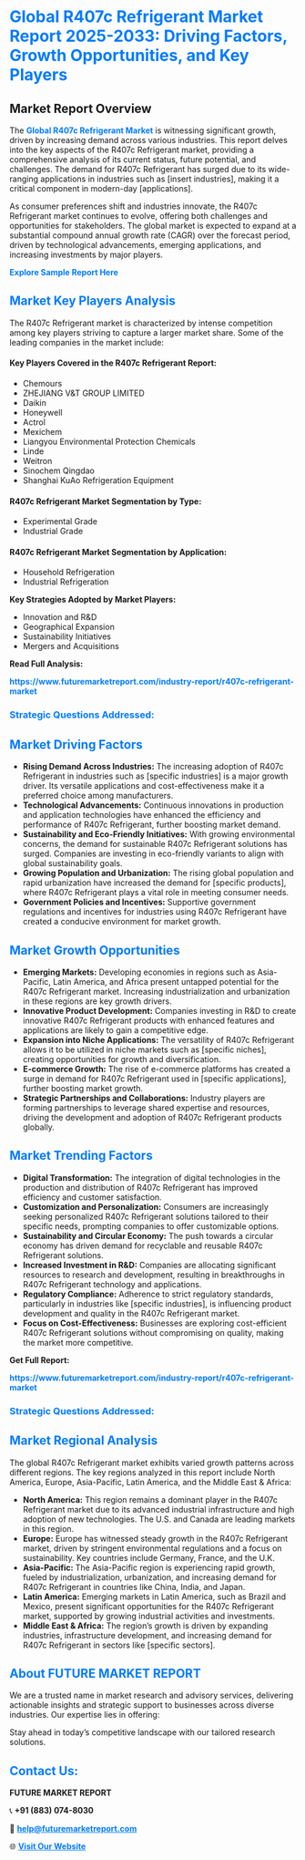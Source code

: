 <h1 style="color: #007BFF;">Global R407c Refrigerant Market Report 2025-2033: Driving Factors, Growth Opportunities, and Key Players</h1>

<section id="overview">
<h2>Market Report Overview</h2>
<p>The <a href="https://www.futuremarketreport.com/industry-report/r407c-refrigerant-market" style="color: #007BFF; text-decoration: none;"><strong>Global R407c Refrigerant Market</strong></a> is witnessing significant growth, driven by increasing demand across various industries. This report delves into the key aspects of the R407c Refrigerant market, providing a comprehensive analysis of its current status, future potential, and challenges. The demand for R407c Refrigerant has surged due to its wide-ranging applications in industries such as [insert industries], making it a critical component in modern-day [applications].</p>
<p>As consumer preferences shift and industries innovate, the R407c Refrigerant market continues to evolve, offering both challenges and opportunities for stakeholders. The global market is expected to expand at a substantial compound annual growth rate (CAGR) over the forecast period, driven by technological advancements, emerging applications, and increasing investments by major players.</p>
</section>

<section id="overview">
<p><a href="https://www.futuremarketreport.com/request-sample/reportId=114997" style="color: #007BFF; text-decoration: none;"><strong>Explore Sample Report Here</strong></a></p>
</section>

<section id="key-players">
<h2 style="color: #007BFF;">Market Key Players Analysis</h2>
<p>The R407c Refrigerant market is characterized by intense competition among key players striving to capture a larger market share. Some of the leading companies in the market include:</p>
<h4>Key Players Covered in the R407c Refrigerant Report:</h4>
<ul><li>Chemours</li><li>ZHEJIANG V&amp;T GROUP LIMITED</li><li>Daikin</li><li>Honeywell</li><li>Actrol</li><li>Mexichem</li><li>Liangyou Environmental Protection Chemicals</li><li>Linde</li><li>Weitron</li><li>Sinochem Qingdao</li><li>Shanghai KuAo Refrigeration Equipment</li></ul>
<h4>R407c Refrigerant Market Segmentation by Type:</h4>
<ul><li>Experimental Grade</li><li>Industrial Grade</li></ul>

<h4>R407c Refrigerant Market Segmentation by Application:</h4>
<ul><li>Household Refrigeration</li><li>Industrial Refrigeration</li></ul>
<p><strong>Key Strategies Adopted by Market Players:</strong></p>
<ul>
<li>Innovation and R&D</li>
<li>Geographical Expansion</li>
<li>Sustainability Initiatives</li>
<li>Mergers and Acquisitions</li>
</ul>
</section>

<section>
<p><strong>Read Full Analysis: </strong></p><a href="https://www.futuremarketreport.com/industry-report/r407c-refrigerant-market" style="color: #007BFF; text-decoration: none;"><strong>https://www.futuremarketreport.com/industry-report/r407c-refrigerant-market</strong></a>
<h3 style="color: #007BFF;">Strategic Questions Addressed:</h3>
</section>

<section id="driving-factors">
<h2 style="color: #007BFF;">Market Driving Factors</h2>
<ul>
<li><strong>Rising Demand Across Industries:</strong> The increasing adoption of R407c Refrigerant in industries such as [specific industries] is a major growth driver. Its versatile applications and cost-effectiveness make it a preferred choice among manufacturers.</li>
<li><strong>Technological Advancements:</strong> Continuous innovations in production and application technologies have enhanced the efficiency and performance of R407c Refrigerant, further boosting market demand.</li>
<li><strong>Sustainability and Eco-Friendly Initiatives:</strong> With growing environmental concerns, the demand for sustainable R407c Refrigerant solutions has surged. Companies are investing in eco-friendly variants to align with global sustainability goals.</li>
<li><strong>Growing Population and Urbanization:</strong> The rising global population and rapid urbanization have increased the demand for [specific products], where R407c Refrigerant plays a vital role in meeting consumer needs.</li>
<li><strong>Government Policies and Incentives:</strong> Supportive government regulations and incentives for industries using R407c Refrigerant have created a conducive environment for market growth.</li>
</ul>
</section>

<section id="growth-opportunities">
<h2 style="color: #007BFF;">Market Growth Opportunities</h2>
<ul>
<li><strong>Emerging Markets:</strong> Developing economies in regions such as Asia-Pacific, Latin America, and Africa present untapped potential for the R407c Refrigerant market. Increasing industrialization and urbanization in these regions are key growth drivers.</li>
<li><strong>Innovative Product Development:</strong> Companies investing in R&D to create innovative R407c Refrigerant products with enhanced features and applications are likely to gain a competitive edge.</li>
<li><strong>Expansion into Niche Applications:</strong> The versatility of R407c Refrigerant allows it to be utilized in niche markets such as [specific niches], creating opportunities for growth and diversification.</li>
<li><strong>E-commerce Growth:</strong> The rise of e-commerce platforms has created a surge in demand for R407c Refrigerant used in [specific applications], further boosting market growth.</li>
<li><strong>Strategic Partnerships and Collaborations:</strong> Industry players are forming partnerships to leverage shared expertise and resources, driving the development and adoption of R407c Refrigerant products globally.</li>
</ul>
</section>

<section id="trending-factors">
<h2 style="color: #007BFF;">Market Trending Factors</h2>
<ul>
<li><strong>Digital Transformation:</strong> The integration of digital technologies in the production and distribution of R407c Refrigerant has improved efficiency and customer satisfaction.</li>
<li><strong>Customization and Personalization:</strong> Consumers are increasingly seeking personalized R407c Refrigerant solutions tailored to their specific needs, prompting companies to offer customizable options.</li>
<li><strong>Sustainability and Circular Economy:</strong> The push towards a circular economy has driven demand for recyclable and reusable R407c Refrigerant solutions.</li>
<li><strong>Increased Investment in R&D:</strong> Companies are allocating significant resources to research and development, resulting in breakthroughs in R407c Refrigerant technology and applications.</li>
<li><strong>Regulatory Compliance:</strong> Adherence to strict regulatory standards, particularly in industries like [specific industries], is influencing product development and quality in the R407c Refrigerant market.</li>
<li><strong>Focus on Cost-Effectiveness:</strong> Businesses are exploring cost-efficient R407c Refrigerant solutions without compromising on quality, making the market more competitive.</li>
</ul>
</section>

<section>
<p><strong>Get Full Report: </strong></p><a href="https://www.futuremarketreport.com/industry-report/r407c-refrigerant-market" style="color: #007BFF; text-decoration: none;"><strong>https://www.futuremarketreport.com/industry-report/r407c-refrigerant-market</strong></a>
<h3 style="color: #007BFF;">Strategic Questions Addressed:</h3>
</section>


<section id="regional-analysis">
<h2 style="color: #007BFF;">Market Regional Analysis</h2>
<p>The global R407c Refrigerant market exhibits varied growth patterns across different regions. The key regions analyzed in this report include North America, Europe, Asia-Pacific, Latin America, and the Middle East & Africa:</p>
<ul>
<li><strong>North America:</strong> This region remains a dominant player in the R407c Refrigerant market due to its advanced industrial infrastructure and high adoption of new technologies. The U.S. and Canada are leading markets in this region.</li>
<li><strong>Europe:</strong> Europe has witnessed steady growth in the R407c Refrigerant market, driven by stringent environmental regulations and a focus on sustainability. Key countries include Germany, France, and the U.K.</li>
<li><strong>Asia-Pacific:</strong> The Asia-Pacific region is experiencing rapid growth, fueled by industrialization, urbanization, and increasing demand for R407c Refrigerant in countries like China, India, and Japan.</li>
<li><strong>Latin America:</strong> Emerging markets in Latin America, such as Brazil and Mexico, present significant opportunities for the R407c Refrigerant market, supported by growing industrial activities and investments.</li>
<li><strong>Middle East & Africa:</strong> The region’s growth is driven by expanding industries, infrastructure development, and increasing demand for R407c Refrigerant in sectors like [specific sectors].</li>
</ul>
</section>

<footer>
<h2 style="color: #007BFF;">About FUTURE MARKET REPORT</h2>
<p>We are a trusted name in market research and advisory services, delivering actionable insights and strategic support to businesses across diverse industries. Our expertise lies in offering:</p>

<p>Stay ahead in today’s competitive landscape with our tailored research solutions.</p>

<h2 style="color: #007BFF;">Contact Us:</h2>
<p><strong>FUTURE MARKET REPORT</strong></p>
<p>📞 <strong>+91 (883) 074-8030</strong></p>
<p>📧 <strong><a href="mailto:help@futuremarketreport.com" style="color: #007BFF;">help@futuremarketreport.com</a></strong></p>
<p>🌐 <strong><a href="https://www.futuremarketreport.com/" style="color: #007BFF;">Visit Our Website</a></strong></p>
</footer>